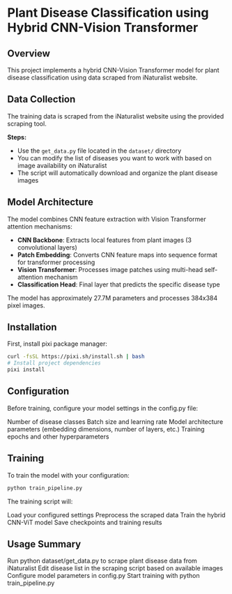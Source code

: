 # Plant Disease Classification using Hybrid CNN-Vision Transformer

## Overview
This project implements a hybrid CNN-Vision Transformer model for plant disease classification using data scraped from iNaturalist website.

## Data Collection
The training data is scraped from the iNaturalist website using the provided scraping tool.

**Steps:**
- Use the `get_data.py` file located in the `dataset/` directory
- You can modify the list of diseases you want to work with based on image availability on iNaturalist
- The script will automatically download and organize the plant disease images

## Model Architecture
The model combines CNN feature extraction with Vision Transformer attention mechanisms:

- **CNN Backbone**: Extracts local features from plant images (3 convolutional layers)
- **Patch Embedding**: Converts CNN feature maps into sequence format for transformer processing
- **Vision Transformer**: Processes image patches using multi-head self-attention mechanism
- **Classification Head**: Final layer that predicts the specific disease type

The model has approximately 27.7M parameters and processes 384x384 pixel images.

## Installation
First, install pixi package manager:
```bash
curl -fsSL https://pixi.sh/install.sh | bash 
# Install project dependencies
pixi install
```
## Configuration
Before training, configure your model settings in the config.py file:

Number of disease classes
Batch size and learning rate
Model architecture parameters (embedding dimensions, number of layers, etc.)
Training epochs and other hyperparameters

## Training
To train the model with your configuration:
```bash
python train_pipeline.py
```
The training script will:

Load your configured settings
Preprocess the scraped data
Train the hybrid CNN-ViT model
Save checkpoints and training results

## Usage Summary

Run python dataset/get_data.py to scrape plant disease data from iNaturalist
Edit disease list in the scraping script based on available images
Configure model parameters in config.py
Start training with python train_pipeline.py



